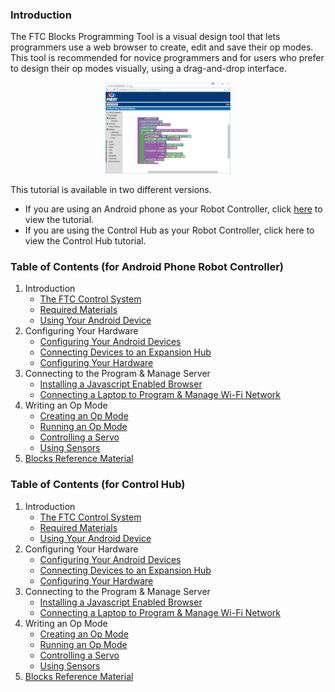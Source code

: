 ### Introduction
The FTC Blocks Programming Tool is a visual design tool that lets programmers use a web browser to create, edit and save their op modes.  This tool is recommended for novice programmers and for users who prefer to design their op modes visually, using a drag-and-drop interface.

<p align="center"><img src="https://github.com/FIRST-Tech-Challenge/WikiSupport/blob/master/ftc_app/images/BlocksPicture1.jpg" width="200"><p>

This tutorial is available in two different versions.
* If you are using an Android phone as your Robot Controller, click [here](https://github.com/cynergyou/ftc_app/wiki/Blocks-Tutorial#table-of-contents-for-android-phone-robot-controller) to view the tutorial.
* If you are using the Control Hub as your Robot Controller, click here to view the Control Hub tutorial.

### Table of Contents (for Android Phone Robot Controller)

1. Introduction
    * [The FTC Control System](https://github.com/cynergyou/ftc_app/wiki/The-FTC-Control-System)
    * [Required Materials](https://github.com/cynergyou/ftc_app/wiki/Required-Materials)
    * [Using Your Android Device](https://github.com/cynergyou/ftc_app/wiki/Using-Your-Android-Device)
2. Configuring Your Hardware
    * [Configuring Your Android Devices](https://github.com/cynergyou/ftc_app/wiki/Configuring-Your-Android-Devices)
    * [Connecting Devices to an Expansion Hub](https://github.com/cynergyou/ftc_app/wiki/Connecting-Devices-to-an-Expansion-Hub)
    * [Configuring Your Hardware](https://github.com/cynergyou/ftc_app/wiki/Configuring-Your-Hardware)
3. Connecting to the Program & Manage Server
    * [Installing a Javascript Enabled Browser](https://github.com/cynergyou/ftc_app/wiki/Installing-a-Javascript-Enabled-Browser)
    * [Connecting a Laptop to Program & Manage Wi-Fi Network](https://github.com/cynergyou/ftc_app/wiki/Connecting-a-Laptop-to-the-Program-&-Manage-Network)
4. Writing an Op Mode
    * [Creating an Op Mode](https://github.com/cynergyou/ftc_app/wiki/Writing-an-Op-Mode-with-FTC-Blocks)
    * [Running an Op Mode](https://github.com/cynergyou/ftc_app/wiki/Running-Your-Op-Mode)
    * [Controlling a Servo](https://github.com/cynergyou/ftc_app/wiki/Controlling-a-Servo-(Blocks))
    * [Using Sensors](https://github.com/cynergyou/ftc_app/wiki/Using-Sensors-(Blocks))
5. [Blocks Reference Material](https://github.com/cynergyou/ftc_app/wiki/Blocks-Reference-Material)

### Table of Contents (for Control Hub)

1. Introduction
    * [The FTC Control System](https://github.com/cynergyou/ftc_app/wiki/The-FTC-Control-System)
    * [Required Materials](https://github.com/cynergyou/ftc_app/wiki/Required-Materials)
    * [Using Your Android Device](https://github.com/cynergyou/ftc_app/wiki/Using-Your-Android-Device)
2. Configuring Your Hardware
    * [Configuring Your Android Devices](https://github.com/cynergyou/ftc_app/wiki/Configuring-Your-Android-Devices)
    * [Connecting Devices to an Expansion Hub](https://github.com/cynergyou/ftc_app/wiki/Connecting-Devices-to-an-Expansion-Hub)
    * [Configuring Your Hardware](https://github.com/cynergyou/ftc_app/wiki/Configuring-Your-Hardware)
3. Connecting to the Program & Manage Server
    * [Installing a Javascript Enabled Browser](https://github.com/cynergyou/ftc_app/wiki/Installing-a-Javascript-Enabled-Browser)
    * [Connecting a Laptop to Program & Manage Wi-Fi Network](https://github.com/cynergyou/ftc_app/wiki/Connecting-a-Laptop-to-the-Program-&-Manage-Network)
4. Writing an Op Mode
    * [Creating an Op Mode](https://github.com/cynergyou/ftc_app/wiki/Writing-an-Op-Mode-with-FTC-Blocks)
    * [Running an Op Mode](https://github.com/cynergyou/ftc_app/wiki/Running-Your-Op-Mode)
    * [Controlling a Servo](https://github.com/cynergyou/ftc_app/wiki/Controlling-a-Servo-(Blocks))
    * [Using Sensors](https://github.com/cynergyou/ftc_app/wiki/Using-Sensors-(Blocks))
5. [Blocks Reference Material](https://github.com/cynergyou/ftc_app/wiki/Blocks-Reference-Material)



